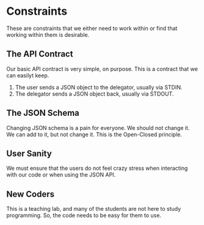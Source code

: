 # Constraints

These are constraints that we either need to work within or find that working
within them is desirable.

##  The API Contract

Our basic API contract is very simple, on purpose.  This is a contract that 
we can easilyt keep.

1.  The user sends a JSON object to the delegator, usually via STDIN.
2.  The delegator sends a JSON object back, usually via STDOUT.

##  The JSON Schema

Changing JSON schema is a pain for everyone.  We should not change it.  We
can add to it, but not change it.  This is the Open-Closed principle.

##  User Sanity

We must ensure that the users do not feel crazy stress when interacting with
our code or when using the JSON API.

##  New Coders

This is a teaching lab, and many of the students are not here to study 
programming.  So, the code needs to be easy for them to use.
